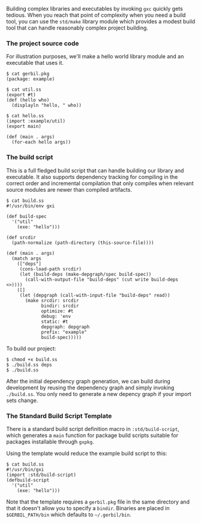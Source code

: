 Building complex libraries and executables by invoking `gxc` quickly gets
tedious. When you reach that point of complexity when you need a build tool,
you can use the `std/make` library module which provides a modest build tool
that can handle reasonably complex project building.

### The project source code

For illustration purposes, we'll make a hello world library module and an executable
that uses it.

```
$ cat gerbil.pkg
(package: example)

$ cat util.ss
(export #t)
(def (hello who)
  (displayln "hello, " who))

$ cat hello.ss
(import :example/util)
(export main)

(def (main . args)
  (for-each hello args))

```

### The build script

This is a full fledged build script that can handle building our library and
executable. It also supports dependency tracking for compiling in the correct
order and incremental compilation that only compiles when relevant source
modules are newer than compiled artifacts.

```
$ cat build.ss
#!/usr/bin/env gxi

(def build-spec
  '("util"
    (exe: "hello")))

(def srcdir
  (path-normalize (path-directory (this-source-file))))

(def (main . args)
  (match args
    (["deps"]
     (cons-load-path srcdir)
     (let (build-deps (make-depgraph/spec build-spec))
       (call-with-output-file "build-deps" (cut write build-deps <>))))
    ([]
     (let (depgraph (call-with-input-file "build-deps" read))
       (make srcdir: srcdir
             bindir: srcdir
             optimize: #t
             debug: 'env
             static: #t
             depgraph: depgraph
             prefix: "example"
             build-spec)))))
```

To build our project:
```
$ chmod +x build.ss
$ ./build.ss deps
$ ./build.ss
```

After the initial dependency graph generation, we can build during development
by reusing the dependency graph and simply invoking `./build.ss`. You only need
to generate a new depency graph if your import sets change.

### The Standard Build Script Template

There is a standard build script definition macro in `:std/build-script`,
which generates a `main` function for package build scripts suitable for
packages installable through `gxpkg`.

Using the template would reduce the example build script to this:
```
$ cat build.ss
#!/usr/bin/gxi
(import :std/build-script)
(defbuild-script
  '("util"
    (exe: "hello")))
```

Note that the template requires a `gerbil.pkg` file in the same directory
and that it doesn't allow you to specify a `bindir`. Binaries are placed
in `$GERBIL_PATH/bin` which defaults to `~/.gerbil/bin`.
